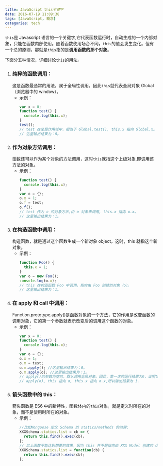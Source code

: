```yaml
---
title: JavaScript this关键字
date: 2016-07-19 11:09:38
tags: [JavaScript, 概念]
categories: tech
---
```


`this`是 Javascript 语言的一个关键字,它代表函数运行时，自动生成的一个内部对象，只能在函数内部使用。随着函数使用场合不同，`this`的值会发生变化。但有一个总的原则，那就是`this`指的是**调用函数的那个对象**。

<!--more-->

下面分五种情况，详细讨论`this`的用法。

1. ### 纯粹的函数调用：
   这是函数最通常的用法，属于全局性调用，因此`this`就代表全局对象 Global（浏览器中的 window）。
   - 示例：
     ```js
     var x = 0;
     function test() {
       console.log(this.x);
     }
     test();
     // test 在全局作用域中，相当于 Global.test(), this.x 指向 Global.x。
     // 这里输出结果为：0。
     ```
2. ### 作为对象方法调用：
   函数还可以作为某个对象的方法调用，这时`this`就指这个上级对象,即调用该方法的对象。
   - 示例：
     ```js
     function test() {
       console.log(this.x);
     }
     var o = {};
     o.x = 1;
     o.f = test;
     o.f();
     // test 作为 o 的对象方法,由 o 对象来调用, this.x 指向 o.x。
     // 这里输出结果为：1。
     ```
3. ### 在构造函数中调用：
   构造函数，就是通过这个函数生成一个新对象 object。这时，this 就指这个新对象。
   - 示例：
     ```js
     function Foo() {
       this.x = 1;
     }
     var o = new Foo();
     console.log(o.x);
     // this 在构造函数 Foo 中调用，指向由 Foo 创建的对象（o）。
     // 这里输出结果为：1。
     ```
4. ### 在 apply 和 call 中调用：
   Function.prototype.apply()是函数对象的一个方法，它的作用是改变函数的调用对象，它的第一个参数就表示改变后的调用这个函数的对象。
   - 示例：
     ```js
     var x = 0;
     function test() {
       console.log(this.x);
     }
     var o = {};
     o.x = 1;
     o.m = test;
     o.m.apply(); //这里输出结果为：0。
     o.m.apply(o); //这里输出结果为：1。
     // apply()的参数为空时，默认调用全局对象。因此，第一次的运行结果为0，证明this指的是全局对象。
     // apply(o), this 指向 o, this.x 指向 o.x,所以输出结果为 1.
     ```
5. ### 箭头函数中的 this：
   箭头函数是 ES6 中的新特性，函数体内的`this`对象，就是定义时所在的对象，而不是使用时所在的对象。
   - 示例：
     ```js
     //比如Mongoose 定义 Schema 的 statics/methods 的时候:
     XXXSchema.statics.list = cb => {
       return this.find().exec(cb);
     };
     // 以上函数不能达到想要的效果，因为 this 并不是指向由 XXX Model 创建的 documents，而是指向定义时所在的对象。应该改为以下形式：
     XXXSchema.statics.list = function(cb) {
       return this.find().exec(cb);
     };
     ```
